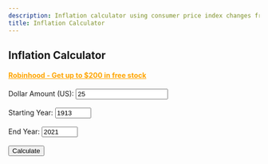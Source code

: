 ```yaml
---
description: Inflation calculator using consumer price index changes from 1913 to 2021
title: Inflation Calculator
---
```

<script src="{{ base.url | prepend: site.url }}/assets/js/inflation_calculator.js"></script>
<link id="stylesheet" rel="stylesheet" type="text/css" href="{{ base.url | prepend: site.url }}/assets/css/calculator.css">

<div class="inflation">
<h2>Inflation Calculator</h2>
<h4><a href="https://join.robinhood.com/stephec1028" target="_'blank'" style="color: #ffa500 !important;">Robinhood - Get up to $200 in free stock</a></h4>
<label>Dollar Amount (US):</label>

 <input id="dollarField" type="number" value="25" oninput="javascript: if (this.value.length &gt; this.maxLength) this.value = this.value.slice(0, this.maxLength);" maxlength="128" onkeypress="return isNumberKey(event)"/>
<br/>
<br/>
 <label for="start">Starting Year:</label>

 <input id="startYearField" type="number" value="1913" min="1913" max="2021" oninput="javascript: if (this.value.length &gt; this.maxLength) this.value = this.value.slice(0, this.maxLength);" maxlength="128" onkeypress="return isNumberKey(event)"/>
<br/>
<br/>
<label>End Year:  </label>
 <input id="endYearField" type="number" value="2021" min="1913" max="2021" oninput="javascript: if (this.value.length &gt; this.maxLength) this.value = this.value.slice(0, this.maxLength);" maxlength="128" onkeypress="return isNumberKey(event)"/>
<br/>
<br/>
 <button onClick="calculate()">Calculate</button>
<br/>
<br/>

<div class="result">
 <label id="output"></label>
</div>

</div>

